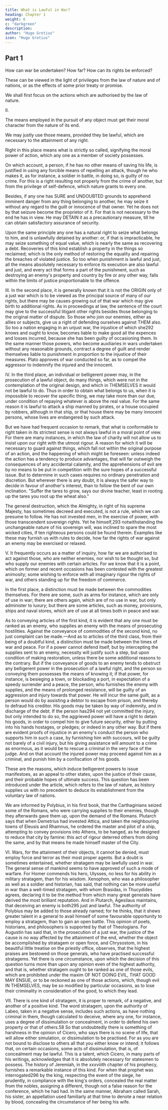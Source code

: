 ```yaml
---
title: What is Lawful in War?
heading: Chapter 1
weight: 6
c: "darkgreen"
description: 
author: "Hugo Grotius"
icon: "Hugo Grotius"
---
```



<!-- General Rules derived from the law of nature—Stratagems and lies—Arrangement of the following parts—First rule, all things necessary to the end lawful—Right resulting not only from the origin of a war, but from causes growing out of the same—Certain consequences justifiable, though not originally lawful—What measures are lawful against those who furnish an enemy with supplies—Stratagems—Negative—Positive—Sometimes allowable to use words in a sense different from the general acceptation—A lie according to the true notion of it injurious to the rights of others—Falsehood allowable in order to deceive children or madmen—Any one addressing another without intentions to deceive, not answerable for the misconceptions of a third person—A person not answerable for the wilful mistakes of those to whom he speaks—The fictitious threats of a person in authority—Fiction allowable in order to save the lives of the innocent, or to promote other equally important purposes—Deception lawful against an enemy, but not including promises, or oaths—To forbear using this privilege an act of generosity and Christian simplicity—Not allowable to urge others to what is unlawful for them, but not for us to do—Allowable to use the services of deserters. -->


## Part 1

How can war be undertaken? How far? How can its rights be enforced?

These can be viewed in the light of privileges from the law of nature and of nations, or as the effects of some prior treaty or promise. 

We shall first focus on the actions which are authorised by the law of nature.

II. 

The means employed in the pursuit of any object must get their moral character from the nature of its end.

We may justly use those means, provided they be lawful, which are necessary to the attainment of any right.

Right in this place means what is strictly so called, signifying the moral power of action, which any one as a member of society possesses. 

On which account, a person, if he has no other means of saving his life, is justified in using any forcible means of repelling an attack, though he who makes it, as for instance, a soldier in battle, in doing so, is guilty of no crime. For this is a right resulting not properly from the crime of another, but from the privilege of self-defence, which nature grants to every one. 

Besides, if any one has SURE and UNDOUBTED grounds to apprehend imminent danger from any thing belonging to another, he may seize it without any regard to the guilt or innocence of that owner. Yet he does not by that seizure become the proprietor of it. For that is not necessary to the end he has in view. He may DETAIN it as a precautionary measure, till he can obtain satisfactory assurance of security.

Upon the same principle any one has a natural right to seize what belongs to him, and is unlawfully detained by another: or, if that is impracticable, he may seize something of equal value, which is nearly the same as recovering a debt. Recoveries of this kind establish a property in the things so reclaimed; which is the only method of restoring the equality and repairing the breaches of violated justice. So too when punishment is lawful and just, all the means absolutely necessary to enforce its execution are also lawful and just, and every act that forms a part of the punishment, such as destroying an enemy's property and country by fire or any other way, falls within the limits of justice proportionable to the offence.

III. In the second place, it is generally known that it is not the ORIGIN only of a just war which is to be viewed as the principal source of many of our rights, but there may be causes growing out of that war which may give birth to additional rights. As in proceedings at law, the sentence of the court may give to the successful litigant other rights besides those belonging to the original matter of dispute. So those who join our enemies, either as allies or subjects, give us a right of defending ourselves against THEM also. So too a nation engaging in an unjust war, the injustice of which she292 knows and ought to know, becomes liable to make good all the expences and losses incurred, because she has been guilty of occasioning them. In the same manner those powers, who become auxiliaries in wars undertaken without any reasonable grounds, contract a degree of guilt and render themselves liable to punishment in proportion to the injustice of their measures. Plato approves of war conducted so far, as to compel the aggressor to indemnify the injured and the innocent.

IV. In the third place, an individual or belligerent power may, in the prosecution of a lawful object, do many things, which were not in the contemplation of the original design, and which in THEMSELVES it would not be lawful to do. Thus in order to obtain what belongs to us, when it is impossible to recover the specific thing, we may take more than our due, under condition of repaying whatever is above the real value. For the same reason it is lawful to attack a ship manned by pirates, or a house occupied by robbers, although in that ship, or that house there may be many innocent persons, whose lives are endangered by such attack.

But we have had frequent occasion to remark, that what is conformable to right taken in its strictest sense is not always lawful in a moral point of view. For there are many instances, in which the law of charity will not allow us to insist upon our right with the utmost rigour. A reason for which it will be necessary to guard against things, which fall not within the original purpose of an action, and the happening of which might be foreseen: unless indeed the action has a tendency to produce advantages, that will far outweigh the consequences of any accidental calamity, and the apprehensions of evil are by no means to be put in competition with the sure hopes of a successful issue. But to determine in such cases requires no ordinary penetration and discretion. But wherever there is any doubt, it is always the safer way to decide in favour of another's interest, than to follow the bent of our own inclination. "Suffer the tares to grow, says our divine teacher, least in rooting up the tares you root up the wheat also."

The general destruction, which the Almighty, in right of his supreme Majesty, has sometimes decreed and executed, is not a rule, which we can presume to follow. He has not invested men, in the exercise of power, with those transcendent sovereign rights. Yet he himself,293 notwithstanding the unchangeable nature of his sovereign will, was inclined to spare the most wicked cities, if ten righteous persons could be found therein. Examples like these may furnish us with rules to decide, how far the rights of war against an enemy may be exercised or relaxed.

V. It frequently occurs as a matter of inquiry, how far we are authorised to act against those, who are neither enemies, nor wish to be thought so, but who supply our enemies with certain articles. For we know that it is a point, which on former and recent occasions has been contested with the greatest animosity; some wishing to enforce with all imaginary rigour the rights of war, and others standing up for the freedom of commerce.

In the first place, a distinction must be made between the commodities themselves. For there are some, such as arms for instance, which are only of use in war; there are others again, which are of no use in war, but only administer to luxury; but there are some articles, such as money, provisions, ships and naval stores, which are of use at all times both in peace and war.

As to conveying articles of the first kind, it is evident that any one must be ranked as an enemy, who supplies an enemy with the means of prosecuting hostilities. Against the conveyance of commodities of the second kind, no just complaint can be made.—And as to articles of the third class, from their being of a doubtful kind, a distinction must be made between the times of war and peace. For if a power cannot defend itself, but by intercepting the supplies sent to an enemy, necessity will justify such a step, but upon condition of making restoration, unless there be some additional reasons to the contrary. But if the conveyance of goods to an enemy tends to obstruct any belligerent power in the prosecution of a lawful right, and the person so conveying them possesses the means of knowing it; if that power, for instance, is besieging a town, or blockading a port, in expectation of a speedy surrender and a peace, the person, who furnishes the enemy with supplies, and the means of prolonged resistance, will be guilty of an aggression and injury towards that power. He will incur the same guilt, as a person would do by assisting a debtor to escape from prison, and thereby to defraud his creditor. His goods may be taken by way of indemnity, and in discharge of the debt. If the person has294 not yet committed the injury, but only intended to do so, the aggrieved power will have a right to detain his goods, in order to compel him to give future security, either by putting into his hands hostages, or pledges; or indeed in any other way. But if there are evident proofs of injustice in an enemy's conduct the person who supports him in such a case, by furnishing him with succours, will be guilty not barely of a civil injury, but his giving assistance will amount to a crime as enormous, as it would be to rescue a criminal in the very face of the judge. And on that account the injured power may proceed against him as a criminal, and punish him by a confiscation of his goods.

These are the reasons, which induce belligerent powers to issue manifestoes, as an appeal to other states, upon the justice of their cause, and their probable hopes of ultimate success. This question has been introduced under the article, which refers to the law of nature, as history supplies us with no precedent to deduce its establishment from the voluntary law of nations.

We are informed by Polybius, in his first book, that the Carthaginians seized some of the Romans, who were carrying supplies to their enemies, though they afterwards gave them up, upon the demand of the Romans. Plutarch says that when Demetrius had invested Attica, and taken the neighbouring towns of Eleusis and Rhamnus, he ordered the master and pilot of a ship, attempting to convey provisions into Athens, to be hanged, as he designed to reduce that city by famine: this act of rigour deterred others from doing the same, and by that means he made himself master of the City.

VI. Wars, for the attainment of their objects, it cannot be denied, must employ force and terror as their most proper agents. But a doubt is sometimes entertained, whether stratagem may be lawfully used in war. The general sense of mankind seems to have approved of such a mode of warfare. For Homer commends his hero, Ulysses, no less for his ability in military stratagem, than for his wisdom. Xenophon, who was a philosopher as well as a soldier and historian, has said, that nothing can be more useful in war than a well-timed stratagem, with whom Brasidas, in Thucydides agrees, declaring it to be the method from which many great generals have derived the most brilliant reputation. And in Plutarch, Agesilaus maintains, that deceiving an enemy is both295 just and lawful. The authority of Polybius may be added to those already named; for he thinks, that it shews greater talent in a general to avail himself of some favourable opportunity to employ a stratagem, than to gain an open battle. This opinion of poets, historians, and philosophers is supported by that of Theologians. For Augustin has said that, in the prosecution of a just war, the justice of the cause is no way affected by the attainment of the end, whether the object be accomplished by stratagem or open force, and Chrysostom, in his beautiful little treatise on the priestly office, observes, that the highest praises are bestowed on those generals, who have practised successful stratagems. Yet there is one circumstance, upon which the decision of this question turns more than upon any opinion even of the highest authority, and that is, whether stratagem ought to be ranked as one of those evils, which are prohibited under the maxim OF NOT DOING EVIL, THAT GOOD MAY ENSUE, or to be reckoned as one of those actions, which, though evil IN THEMSELVES, may be so modified by particular occasions, as to lose their criminality in consideration of the good, to which they lead.

VII. There is one kind of stratagem, it is proper to remark, of a negative, and another of a positive kind. The word stratagem, upon the authority of Labeo, taken in a negative sense, includes such actions, as have nothing criminal in them, though calculated to deceive, where any one, for instance, uses a degree of dissimulation or concealment, in order to defend his own property or that of others.58 So that undoubtedly there is something of harshness in the opinion of Cicero, who says there is no scene of life, that will allow either simulation, or dissimulation to be practised. For as you are not bound to disclose to others all that you either know or intend; it follows that, on certain occasions, some acts of dissimulation, that is, of concealment may be lawful. This is a talent, which Cicero, in many parts of his writings, acknowledges that it is absolutely necessary for statesmen to possess. The history of Jeremiah, in the xxxviiith chapter of his prophecy, furnishes a remarkable instance of this kind. For when that prophet was interrogated296 by the king, respecting the event of the siege, he prudently, in compliance with the king's orders, concealed the real matter from the nobles, assigning a different, though not a false reason for the conference, which he had had. In the same manner, Abraham called Sarah, his sister, an appellation used familiarly at that time to denote a near relation by blood, concealing the circumstance of her being his wife.
